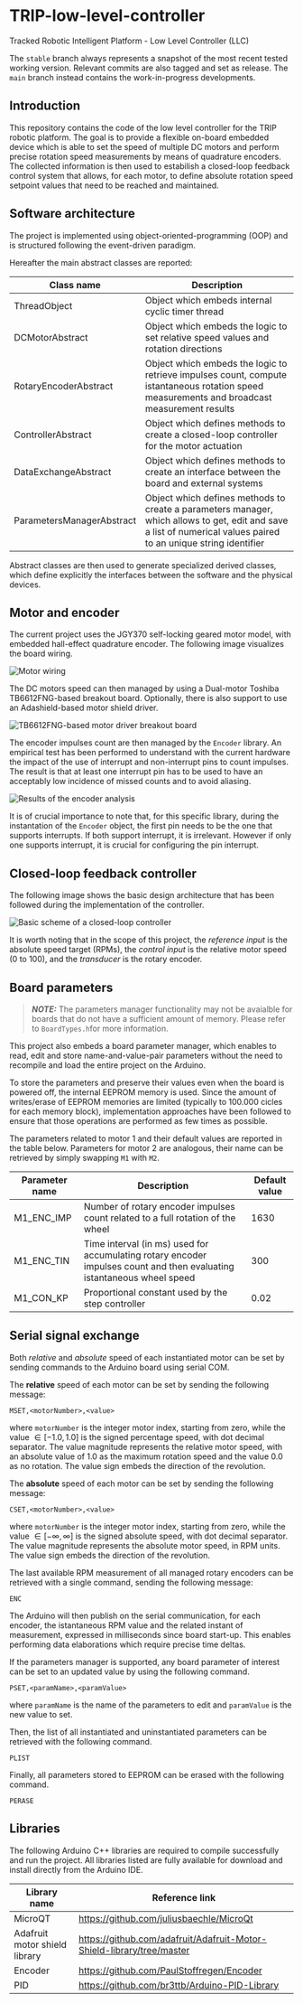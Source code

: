 # TRIP-low-level-controller
Tracked Robotic Intelligent Platform - Low Level Controller (LLC)

The `stable` branch always represents a snapshot of the most recent tested working version. Relevant commits are also tagged and set as release. The `main` branch instead contains the work-in-progress developments. 

## Introduction
This repository contains the code of the low level controller for the TRIP robotic platform.
The goal is to provide a flexible on-board embedded device which is able to set the speed of multiple DC motors and perform precise rotation speed measurements by means of quadrature encoders.
The collected information is then used to estabilish a closed-loop feedback control system that allows, for each motor, to define absolute rotation speed setpoint values that need to be reached and maintained.

## Software architecture
The project is implemented using object-oriented-programming (OOP) and is structured following the event-driven paradigm.

Hereafter the main abstract classes are reported:

| Class name | Description|
| - | - |
| ThreadObject | Object which embeds internal cyclic timer thread |
| DCMotorAbstract | Object which embeds the logic to set relative speed values and rotation directions |
| RotaryEncoderAbstract | Object which embeds the logic to retrieve impulses count, compute istantaneous rotation speed measurements and broadcast measurement results |
| ControllerAbstract | Object which defines methods to create a closed-loop controller for the motor actuation |
| DataExchangeAbstract | Object which defines methods to create an interface between the board and external systems |
| ParametersManagerAbstract | Object which defines methods to create a parameters manager, which allows to get, edit and save a list of numerical values paired to an unique string identifier |

Abstract classes are then used to generate specialized derived classes, which define explicitly the interfaces between the software and the physical devices.

## Motor and encoder

The current project uses the JGY370 self-locking geared motor model, with embedded hall-effect quadrature encoder. The following image visualizes the board wiring.

![Motor wiring](./media/motor-wiring.png "Motor wiring from manifacturer")

The DC motors speed can then managed by using a Dual-motor Toshiba TB6612FNG-based breakout board.
Optionally, there is also support to use an Adashield-based motor shield driver.

![TB6612FNG-based motor driver breakout board](./media/motor-driver-TB6612FNG.JPG "Breakout board for the TB6612FNG-based motor driver")

The encoder impulses count are then managed by the `Encoder` library. An empirical test has been performed to understand with the current hardware the impact of the use of interrupt and non-interrupt pins to count impulses. The result is that at least one interrupt pin has to be used to have an acceptably low incidence of missed counts and to avoid aliasing.

![Results of the encoder analysis](./media/encoder-analysis.png "Results of the encoder analysis")

It is of crucial importance to note that, for this specific library, during the instantation of the `Encoder` object, the first pin needs to be the one that supports interrupts. If both support interrupt, it is irrelevant. However if only one supports interrupt, it is crucial for configuring the pin interrupt.

## Closed-loop feedback controller

The following image shows the basic design architecture that has been followed during the implementation of the controller.

![Basic scheme of a closed-loop controller](./media/basic-closed-feedback-controller.png)

It is worth noting that in the scope of this project, the _reference input_ is the absolute speed target (RPMs), the _control input_ is the relative motor speed (0 to 100), and the _transducer_ is the rotary encoder. 

## Board parameters

> **_NOTE:_**  The parameters manager functionality may not be avaialble for boards that do not have a sufficient amount of memory. Please refer to `BoardTypes.h`for more information.

This project also embeds a board parameter manager, which enables to read, edit and store name-and-value-pair parameters without the need to recompile and load the entire project on the Arduino.

To store the parameters and preserve their values even when the board is powered off, the internal EEPROM memory is used. Since the amount of writes/erase of EEPROM memories are limited (typically to 100.000 cicles for each memory block), implementation approaches have been followed to ensure that those operations are performed as few times as possible.

The parameters related to motor 1 and their default values are reported in the table below. Parameters for motor 2 are analogous, their name can be retrieved by simply swapping `M1` with `M2`.

| Parameter name | Description | Default value |
| - | - | - |
| M1_ENC_IMP | Number of rotary encoder impulses count related to a full rotation of the wheel | 1630 |
| M1_ENC_TIN | Time interval (in ms) used for accumulating rotary encoder impulses count and then evaluating istantaneous wheel speed | 300 |
| M1_CON_KP | Proportional constant used by the step controller | 0.02 |


## Serial signal exchange

Both _relative_ and _absolute_ speed of each instantiated motor can be set by sending commands to the Arduino board using serial COM.

The **relative** speed of each motor can be set by sending the following message:
```
MSET,<motorNumber>,<value>
```
where `motorNumber` is the integer motor index, starting from zero, while the value $\in [-1.0,1.0]$ is the signed percentage speed, with dot decimal separator. The value magnitude represents the relative motor speed, with an absolute value of 1.0 as the maximum rotation speed and the value 0.0 as no rotation. The value sign embeds the direction of the revolution.

The **absolute** speed of each motor can be set by sending the following message:
```
CSET,<motorNumber>,<value>
```
where `motorNumber` is the integer motor index, starting from zero, while the value $\in [-\infty,\infty]$ is the signed absolute speed, with dot decimal separator. The value magnitude represents the absolute motor speed, in RPM units. The value sign embeds the direction of the revolution.

The last available RPM measurement of all managed rotary encoders can be retrieved with a single command, sending the following message:
```
ENC
```
The Arduino will then publish on the serial communication, for each encoder, the istantaneous RPM value and the related instant of measurement, expressed in milliseconds since board start-up. This enables performing data elaborations which require precise time deltas.

If the parameters manager is supported, any board parameter of interest can be set to an updated value by using the following command.
```
PSET,<paramName>,<paramValue>
```
where `paramName` is the name of the parameters to edit and `paramValue` is the new value to set.

Then, the list of all instantiated and uninstantiated parameters can be retrieved with the following command.
```
PLIST
```

Finally, all parameters stored to EEPROM can be erased with the following command.
```
PERASE
```

## Libraries

The following Arduino C++ libraries are required to compile successfully and run the project. All libraries listed are fully available for download and install directly from the Arduino IDE. 

| Library name | Reference link |
| - | - |
| MicroQT | https://github.com/juliusbaechle/MicroQt |
| Adafruit motor shield library | https://github.com/adafruit/Adafruit-Motor-Shield-library/tree/master |
| Encoder | https://github.com/PaulStoffregen/Encoder |
| PID | https://github.com/br3ttb/Arduino-PID-Library |
